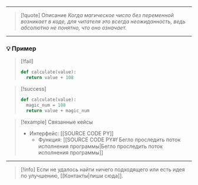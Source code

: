 ***

>[!quote] Описание
_Когда магическое число без переменной возникает в коде, для читателя это всегда неожиданность, ведь абсолютно не понятно, что оно означает._

***
### 💡 Пример

> [!fail]
>```python
>def calculate(value):
>	return value + 108
>```

> [!success]
> ```python
>def calculate(value):
>	magic_num = 108
>	return value + magic_num
>```

> [!example] Связанные кейсы
>- Интерфейс: [[SOURCE CODE PY]]
>	- Функция: [[SOURCE CODE PY#𝑓 Бегло проследить поток исполнения программы|Бегло проследить поток исполнения программы]]

***

> [!info]
> Если не удалось найти ничего подходящего или есть идея по улучшению, [[Контакты|пиши сюда]].
